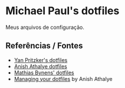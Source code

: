 Michael Paul's dotfiles
=====================

Meus arquivos de configuração.

## Referências / Fontes

* [Yan Pritzker's dotfiles](https://github.com/skwp/dotfiles)
* [Anish Athalye dotfiles](https://github.com/anishathalye/dotfiles)
* [Mathias Bynens' dotfiles](https://github.com/mathiasbynens/dotfiles)
* [Managing your dotfiles](http://www.anishathalye.com/2014/08/03/managing-your-dotfiles/) by Anish Athalye 

